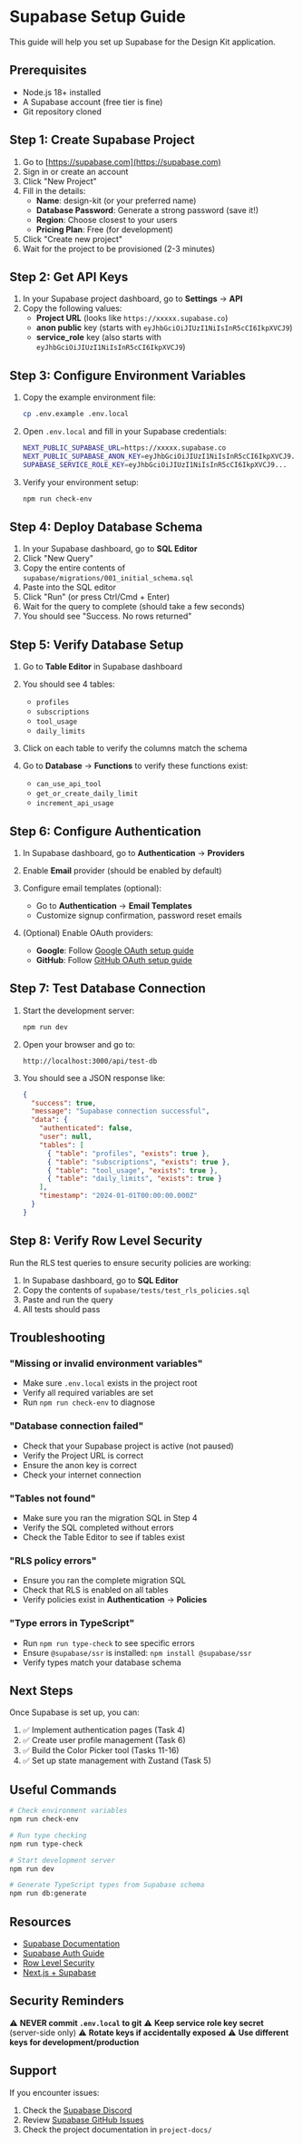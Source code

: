 # Supabase Setup Guide

This guide will help you set up Supabase for the Design Kit application.

## Prerequisites

- Node.js 18+ installed
- A Supabase account (free tier is fine)
- Git repository cloned

## Step 1: Create Supabase Project

1. Go to [https://supabase.com](https://supabase.com)
2. Sign in or create an account
3. Click "New Project"
4. Fill in the details:
   - **Name**: design-kit (or your preferred name)
   - **Database Password**: Generate a strong password (save it!)
   - **Region**: Choose closest to your users
   - **Pricing Plan**: Free (for development)
5. Click "Create new project"
6. Wait for the project to be provisioned (2-3 minutes)

## Step 2: Get API Keys

1. In your Supabase project dashboard, go to **Settings** → **API**
2. Copy the following values:
   - **Project URL** (looks like `https://xxxxx.supabase.co`)
   - **anon public** key (starts with `eyJhbGciOiJIUzI1NiIsInR5cCI6IkpXVCJ9`)
   - **service_role** key (also starts with `eyJhbGciOiJIUzI1NiIsInR5cCI6IkpXVCJ9`)

## Step 3: Configure Environment Variables

1. Copy the example environment file:
   ```bash
   cp .env.example .env.local
   ```

2. Open `.env.local` and fill in your Supabase credentials:
   ```bash
   NEXT_PUBLIC_SUPABASE_URL=https://xxxxx.supabase.co
   NEXT_PUBLIC_SUPABASE_ANON_KEY=eyJhbGciOiJIUzI1NiIsInR5cCI6IkpXVCJ9...
   SUPABASE_SERVICE_ROLE_KEY=eyJhbGciOiJIUzI1NiIsInR5cCI6IkpXVCJ9...
   ```

3. Verify your environment setup:
   ```bash
   npm run check-env
   ```

## Step 4: Deploy Database Schema

1. In your Supabase dashboard, go to **SQL Editor**
2. Click "New Query"
3. Copy the entire contents of `supabase/migrations/001_initial_schema.sql`
4. Paste into the SQL editor
5. Click "Run" (or press Ctrl/Cmd + Enter)
6. Wait for the query to complete (should take a few seconds)
7. You should see "Success. No rows returned"

## Step 5: Verify Database Setup

1. Go to **Table Editor** in Supabase dashboard
2. You should see 4 tables:
   - `profiles`
   - `subscriptions`
   - `tool_usage`
   - `daily_limits`

3. Click on each table to verify the columns match the schema

4. Go to **Database** → **Functions** to verify these functions exist:
   - `can_use_api_tool`
   - `get_or_create_daily_limit`
   - `increment_api_usage`

## Step 6: Configure Authentication

1. In Supabase dashboard, go to **Authentication** → **Providers**
2. Enable **Email** provider (should be enabled by default)
3. Configure email templates (optional):
   - Go to **Authentication** → **Email Templates**
   - Customize signup confirmation, password reset emails

4. (Optional) Enable OAuth providers:
   - **Google**: Follow [Google OAuth setup guide](https://supabase.com/docs/guides/auth/social-login/auth-google)
   - **GitHub**: Follow [GitHub OAuth setup guide](https://supabase.com/docs/guides/auth/social-login/auth-github)

## Step 7: Test Database Connection

1. Start the development server:
   ```bash
   npm run dev
   ```

2. Open your browser and go to:
   ```
   http://localhost:3000/api/test-db
   ```

3. You should see a JSON response like:
   ```json
   {
     "success": true,
     "message": "Supabase connection successful",
     "data": {
       "authenticated": false,
       "user": null,
       "tables": [
         { "table": "profiles", "exists": true },
         { "table": "subscriptions", "exists": true },
         { "table": "tool_usage", "exists": true },
         { "table": "daily_limits", "exists": true }
       ],
       "timestamp": "2024-01-01T00:00:00.000Z"
     }
   }
   ```

## Step 8: Verify Row Level Security

Run the RLS test queries to ensure security policies are working:

1. In Supabase dashboard, go to **SQL Editor**
2. Copy the contents of `supabase/tests/test_rls_policies.sql`
3. Paste and run the query
4. All tests should pass

## Troubleshooting

### "Missing or invalid environment variables"

- Make sure `.env.local` exists in the project root
- Verify all required variables are set
- Run `npm run check-env` to diagnose

### "Database connection failed"

- Check that your Supabase project is active (not paused)
- Verify the Project URL is correct
- Ensure the anon key is correct
- Check your internet connection

### "Tables not found"

- Make sure you ran the migration SQL in Step 4
- Verify the SQL completed without errors
- Check the Table Editor to see if tables exist

### "RLS policy errors"

- Ensure you ran the complete migration SQL
- Check that RLS is enabled on all tables
- Verify policies exist in **Authentication** → **Policies**

### "Type errors in TypeScript"

- Run `npm run type-check` to see specific errors
- Ensure `@supabase/ssr` is installed: `npm install @supabase/ssr`
- Verify types match your database schema

## Next Steps

Once Supabase is set up, you can:

1. ✅ Implement authentication pages (Task 4)
2. ✅ Create user profile management (Task 6)
3. ✅ Build the Color Picker tool (Tasks 11-16)
4. ✅ Set up state management with Zustand (Task 5)

## Useful Commands

```bash
# Check environment variables
npm run check-env

# Run type checking
npm run type-check

# Start development server
npm run dev

# Generate TypeScript types from Supabase schema
npm run db:generate
```

## Resources

- [Supabase Documentation](https://supabase.com/docs)
- [Supabase Auth Guide](https://supabase.com/docs/guides/auth)
- [Row Level Security](https://supabase.com/docs/guides/auth/row-level-security)
- [Next.js + Supabase](https://supabase.com/docs/guides/getting-started/quickstarts/nextjs)

## Security Reminders

⚠️ **NEVER commit `.env.local` to git**
⚠️ **Keep service role key secret** (server-side only)
⚠️ **Rotate keys if accidentally exposed**
⚠️ **Use different keys for development/production**

## Support

If you encounter issues:

1. Check the [Supabase Discord](https://discord.supabase.com)
2. Review [Supabase GitHub Issues](https://github.com/supabase/supabase/issues)
3. Check the project documentation in `project-docs/`
